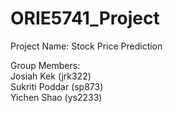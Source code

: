 # ORIE5741_Project
  
Project Name: Stock Price Prediction  
  
Group Members:  
Josiah Kek (jrk322)     
Sukriti Poddar (sp873)  
Yichen Shao (ys2233)  
